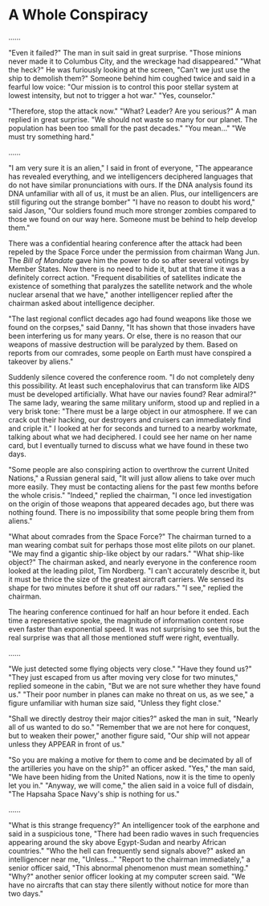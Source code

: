 # A Whole Conspiracy

......

"Even it failed?" The man in suit said in great surprise. "Those minions never made it to Columbus City, and the wreckage had disappeared." "What the heck?" He was furiously looking at the screen, "Can't we just use the ship to demolish them?" Someone behind him coughed twice and said in a fearful low voice: "Our mission is to control this poor stellar system at lowest intensity, but not to trigger a hot war." "Yes, counselor."

"Therefore, stop the attack now." "What? Leader? Are you serious?" A man replied in great surprise. "We should not waste so many for our planet. The population has been too small for the past decades." "You mean..." "We must try something hard."

......

"I am very sure it is an alien," I said in front of everyone, "The appearance has revealed everything, and we intelligencers deciphered languages that do not have similar pronunciations with ours. If the DNA analysis found its DNA unfamiliar with all of us, it must be an alien. Plus, our intelligencers are still figuring out the strange bomber" "I have no reason to doubt his word," said Jason, "Our soldiers found much more stronger zombies compared to those we found on our way here. Someone must be behind to help develop them."

There was a confidential hearing conference after the attack had been repeled by the Space Force under the permission from chairman Wang Jun. The *Bill of Mandate* gave him the power to do so after several votings by Member States. Now there is no need to hide it, but at that time it was a definitely correct action. "Frequent disabilities of satellites indicate the existence of something that paralyzes the satellite network and the whole nuclear arsenal that we have," another intelligencer replied after the chairman asked about intelligence decipher.

"The last regional conflict decades ago had found weapons like those we found on the corpses," said Danny, "It has shown that those invaders have been interfering us for many years. Or else, there is no reason that our weapons of massive destruction will be paralyzed by them. Based on reports from our comrades, some people on Earth must have conspired a takeover by aliens."

Suddenly silence covered the conference room. "I do not completely deny this possibility. At least such encephalovirus that can transform like AIDS must be developed artificially. What have our navies found? Rear admiral?" The same lady, wearing the same military uniform, stood up and replied in a very brisk tone: "There must be a large object in our atmosphere. If we can crack out their hacking, our destroyers and cruisers can immediately find and criple it." I looked at her for seconds and turned to a nearby workmate, talking about what we had deciphered. I could see her name on her name card, but I eventually turned to discuss what we have found in these two days.

"Some people are also conspiring action to overthrow the current United Nations," a Russian general said, "It will just allow aliens to take over much more easily. They must be contacting aliens for the past few months before the whole crisis." "Indeed," replied the chairman, "I once led investigation on the origin of those weapons that appeared decades ago, but there was nothing found. There is no impossibility that some people bring them from aliens."

"What about comrades from the Space Force?" The chairman turned to a man wearing combat suit for perhaps those most elite pilots on our planet. "We may find a gigantic ship-like object by our radars." "What ship-like object?" The chairman asked, and nearly everyone in the conference room looked at the leading pilot, Tim Nordberg. "I can't accurately describe it, but it must be thrice the size of the greatest aircraft carriers. We sensed its shape for two minutes before it shut off our radars." "I see," replied the chairman.

The hearing conference continued for half an hour before it ended. Each time a representative spoke, the magnitude of information content rose even faster than exponential speed. It was not surprising to see this, but the real surprise was that all those mentioned stuff were right, eventually.

......

"We just detected some flying objects very close." "Have they found us?" "They just escaped from us after moving very close for two minutes," replied someone in the cabin, "But we are not sure whether they have found us." "Their poor number in planes can make no threat on us, as we see," a figure unfamiliar with human size said, "Unless they fight close."

"Shall we directly destroy their major cities?" asked the man in suit, "Nearly all of us wanted to do so." "Remember that we are not here for conquest, but to weaken their power," another figure said, "Our ship will not appear unless they APPEAR in front of us."

"So you are making a motive for them to come and be decimated by all of the artilleries you have on the ship?" an officer asked. "Yes," the man said, "We have been hiding from the United Nations, now it is the time to openly let you in." "Anyway, we will come," the alien said in a voice full of disdain, "The Hapsaha Space Navy's ship is nothing for us."

......

"What is this strange frequency?" An intelligencer took of the earphone and said in a suspicious tone, "There had been radio waves in such frequencies appearing around the sky above Egypt-Sudan and nearby African countries." "Who the hell can frequently send signals above?" asked an intelligencer near me, "Unless..." "Report to the chairman immediately," a senior officer said, "This abnormal phenomenon must mean something." "Why?" another senior officer looking at my computer screen said. "We have no aircrafts that can stay there silently without notice for more than two days."